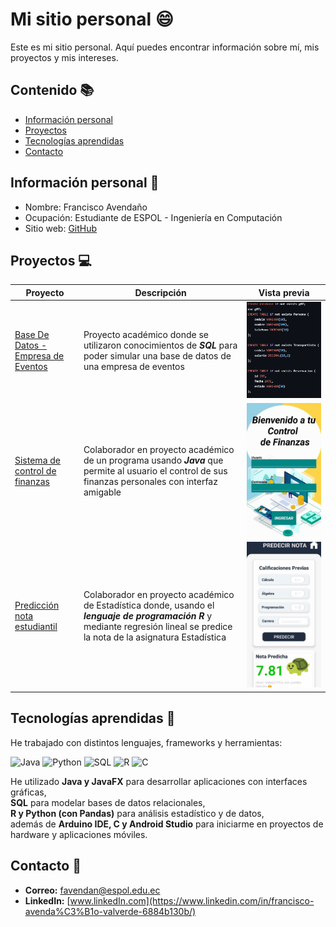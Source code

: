 # Mi sitio personal 😄
Este es mi sitio personal. Aquí puedes encontrar información sobre mí, mis
proyectos y mis intereses.

## Contenido 📚
* [Información personal](#información-personal-) 
* [Proyectos](#proyectos-) 
* [Tecnologías aprendidas](#tecnologías-aprendidas-) 
* [Contacto](#contacto-)

## Información personal 🙋
* Nombre: Francisco Avendaño
* Ocupación: Estudiante de ESPOL - Ingeniería en Computación
* Sitio web: [GitHub](https://franciscoave.github.io/FranciscoAve/)

## Proyectos 💻
| Proyecto | Descripción | Vista previa |
| ----------- | ----------- | ----------- | 
| [Base De Datos - Empresa de Eventos](https://github.com/FranciscoAve/BasesDeDatos.git) | Proyecto académico donde se utilizaron conocimientos de ***SQL*** para poder simular una base de datos de una empresa de eventos | ![Vista inicial de código](imagenes/VistaPrevia3.png) |
| [Sistema de control de finanzas](https://github.com/CelsoCastro07/ProyectoPOO) | Colaborador en proyecto académico de un programa usando ***Java*** que permite al usuario el control de sus finanzas personales con interfaz amigable | ![Pantalla inicio de sesión de proyecto](imagenes/VistaPrevia1.jpeg) |
| [Predicción nota estudiantil](https://github.com/leno-mpm/Proyecto-Estad-stica) | Colaborador en proyecto académico de Estadística donde, usando el ***lenguaje de programación R*** y mediante regresión lineal se predice la nota de la asignatura Estadística | ![Nota predicta dentro de app](imagenes/VistaPrevia2.jpeg) |

## Tecnologías aprendidas 🎯
He trabajado con distintos lenguajes, frameworks y herramientas:

![Java](https://img.shields.io/badge/java-%23ED8B00.svg?style=for-the-badge&logo=openjdk&logoColor=white)
![Python](https://img.shields.io/badge/Python-3776AB?style=for-the-badge&logo=python&logoColor=white)
![SQL](https://img.shields.io/badge/SQL-025E8C?style=for-the-badge&logo=databricks&logoColor=white)
![R](https://img.shields.io/badge/R-276DC3?style=for-the-badge&logo=r&logoColor=white)
![C](https://img.shields.io/badge/C-00599C?style=for-the-badge&logo=c&logoColor=white)

He utilizado **Java y JavaFX** para desarrollar aplicaciones con interfaces gráficas,  
**SQL** para modelar bases de datos relacionales,  
**R y Python (con Pandas)** para análisis estadístico y de datos,  
además de **Arduino IDE, C y Android Studio** para iniciarme en proyectos de hardware y aplicaciones móviles.


## Contacto 🔗
* **Correo:** favendan@espol.edu.ec
* **LinkedIn:** [www.linkedIn.com](https://www.linkedin.com/in/francisco-avenda%C3%B1o-valverde-6884b130b/)



